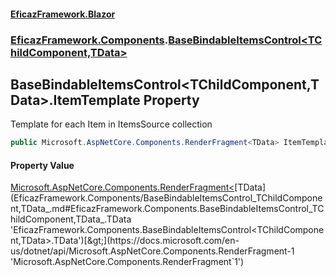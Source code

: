 #### [EficazFramework.Blazor](EficazFrameworkData.md 'EficazFramework Data')
### [EficazFramework.Components](EficazFrameworkData.md#EficazFramework.Components 'EficazFramework.Components').[BaseBindableItemsControl&lt;TChildComponent,TData&gt;](EficazFramework.Components/BaseBindableItemsControl_TChildComponent,TData_.md 'EficazFramework.Components.BaseBindableItemsControl<TChildComponent,TData>')

## BaseBindableItemsControl<TChildComponent,TData>.ItemTemplate Property

Template for each Item in ItemsSource collection

```csharp
public Microsoft.AspNetCore.Components.RenderFragment<TData> ItemTemplate { get; set; }
```

#### Property Value
[Microsoft.AspNetCore.Components.RenderFragment&lt;](https://docs.microsoft.com/en-us/dotnet/api/Microsoft.AspNetCore.Components.RenderFragment-1 'Microsoft.AspNetCore.Components.RenderFragment`1')[TData](EficazFramework.Components/BaseBindableItemsControl_TChildComponent,TData_.md#EficazFramework.Components.BaseBindableItemsControl_TChildComponent,TData_.TData 'EficazFramework.Components.BaseBindableItemsControl<TChildComponent,TData>.TData')[&gt;](https://docs.microsoft.com/en-us/dotnet/api/Microsoft.AspNetCore.Components.RenderFragment-1 'Microsoft.AspNetCore.Components.RenderFragment`1')